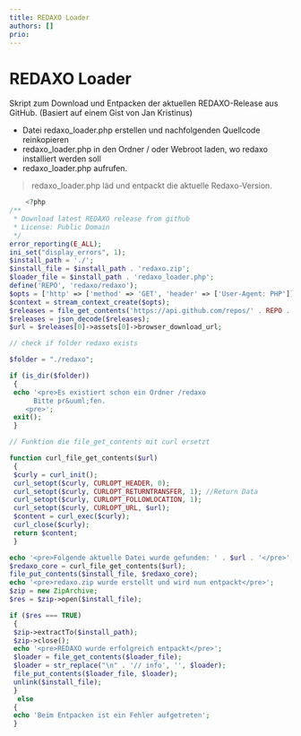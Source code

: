 ```yaml
---
title: REDAXO Loader
authors: []
prio:
---
```


# REDAXO Loader

Skript zum Download und Entpacken der aktuellen REDAXO-Release aus GitHub.
(Basiert auf einem Gist von Jan Kristinus)

- Datei redaxo_loader.php erstellen und nachfolgenden Quellcode reinkopieren
- redaxo_loader.php in den Ordner / oder Webroot laden, wo redaxo installiert werden soll
- redaxo_loader.php aufrufen. 

> redaxo_loader.php läd und entpackt die aktuelle Redaxo-Version. 

```php
    <?php
/**
 * Download latest REDAXO release from github
 * License: Public Domain
 */
error_reporting(E_ALL);
ini_set("display_errors", 1);
$install_path = './';
$install_file = $install_path . 'redaxo.zip';
$loader_file = $install_path . 'redaxo_loader.php';
define('REPO', 'redaxo/redaxo');
$opts = ['http' => ['method' => 'GET', 'header' => ['User-Agent: PHP']]];
$context = stream_context_create($opts);
$releases = file_get_contents('https://api.github.com/repos/' . REPO . '/releases', false, $context);
$releases = json_decode($releases);
$url = $releases[0]->assets[0]->browser_download_url;

// check if folder redaxo exists

$folder = "./redaxo";

if (is_dir($folder))
 {
 echo '<pre>Es existiert schon ein Ordner /redaxo 
      Bitte pr&uuml;fen.
    <pre>';
 exit();
 }

// Funktion die file_get_contents mit curl ersetzt

function curl_file_get_contents($url)
 {
 $curly = curl_init();
 curl_setopt($curly, CURLOPT_HEADER, 0);
 curl_setopt($curly, CURLOPT_RETURNTRANSFER, 1); //Return Data
 curl_setopt($curly, CURLOPT_FOLLOWLOCATION, 1);
 curl_setopt($curly, CURLOPT_URL, $url);
 $content = curl_exec($curly);
 curl_close($curly);
 return $content;
 }

echo '<pre>Folgende aktuelle Datei wurde gefunden: ' . $url . '</pre>';
$redaxo_core = curl_file_get_contents($url);
file_put_contents($install_file, $redaxo_core);
echo '<pre>redaxo.zip wurde erstellt und wird nun entpackt</pre>';
$zip = new ZipArchive;
$res = $zip->open($install_file);

if ($res === TRUE)
 {
 $zip->extractTo($install_path);
 $zip->close();
 echo '<pre>REDAXO wurde erfolgreich entpackt</pre>';
 $loader = file_get_contents($loader_file);
 $loader = str_replace("\n" . '// info', '', $loader);
 file_put_contents($loader_file, $loader);
 unlink($install_file);
 }
  else
 {
 echo 'Beim Entpacken ist ein Fehler aufgetreten';
 }
```
